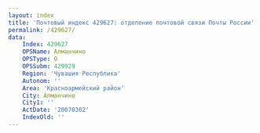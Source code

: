 ```yaml
---
layout: index
title: 'Почтовый индекс 429627: отделение почтовой связи Почты России'
permalink: /429627/
data:
    Index: 429627
    OPSName: Алманчино
    OPSType: О
    OPSSubm: 429929
    Region: 'Чувашия Республика'
    Autonom: ''
    Area: 'Красноармейский район'
    City: Алманчино
    City1: ''
    ActDate: '20070302'
    IndexOld: ''
---
```

